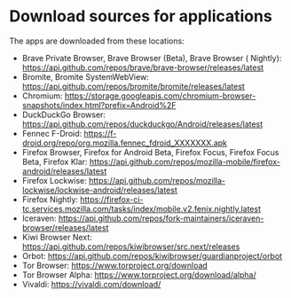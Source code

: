 # Download sources for applications

The apps are downloaded from these locations:

- Brave Private Browser, Brave Browser (Beta), Brave Browser (
  Nightly): <https://api.github.com/repos/brave/brave-browser/releases/latest>
- Bromite, Bromite SystemWebView: <https://api.github.com/repos/bromite/bromite/releases/latest>
- Chromium: <https://storage.googleapis.com/chromium-browser-snapshots/index.html?prefix=Android%2F>
- DuckDuckGo Browser: <https://api.github.com/repos/duckduckgo/Android/releases/latest>
- Fennec F-Droid: <https://f-droid.org/repo/org.mozilla.fennec_fdroid_XXXXXXX.apk>
- Firefox Browser, Firefox for Android Beta, Firefox Focus, Firefox Focus Beta, Firefox
  Klar: <https://api.github.com/repos/mozilla-mobile/firefox-android/releases/latest>
- Firefox Lockwise: <https://api.github.com/repos/mozilla-lockwise/lockwise-android/releases/latest>
- Firefox Nightly: <https://firefox-ci-tc.services.mozilla.com/tasks/index/mobile.v2.fenix.nightly.latest>
- Iceraven: <https://api.github.com/repos/fork-maintainers/iceraven-browser/releases/latest>
- Kiwi Browser Next: <https://api.github.com/repos/kiwibrowser/src.next/releases>
- Orbot: <https://api.github.com/repos/kiwibrowser/guardianproject/orbot>
- Tor Browser: <https://www.torproject.org/download>
- Tor Browser Alpha: <https://www.torproject.org/download/alpha/>
- Vivaldi: <https://vivaldi.com/download/>